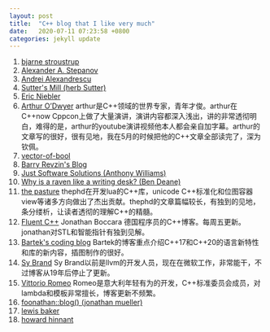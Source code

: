 ```yaml
---
layout: post
title:  "C++ blog that I like very much"
date:   2020-07-11 07:23:58 +0800
categories: jekyll update
---
```

1. [bjarne stroustrup](https://www.stroustrup.com/)   
2. [Alexander A. Stepanov](http://stepanovpapers.com/)   
3. [Andrei Alexandrescu](http://erdani.org/)  
6. [  Sutter's Mill (herb Sutter) ](https://herbsutter.com/)  
2. [  Eric Niebler  ](http://ericniebler.com/)  
1.  [Arthur O’Dwyer](https://quuxplusone.github.io/blog/) arthur是C\++领域的世界专家，青年才俊。arthur在C\++now Cppcon上做了大量演讲，演讲内容都深入浅出，讲的非常透彻明白，难得的是，arthur的youtube演讲视频他本人都会亲自加字幕。arthur的文章写的很好，很有见地，我在5月的时候把他的C\++文章全部读完了，深为钦佩。
7. [  vector-of-bool ](https://vector-of-bool.github.io/)  
1. [  Barry Revzin's Blog  ](https://brevzin.github.io/)  
4. [  Just Software Solutions  (Anthony Williams) ](https://www.justsoftwaresolutions.co.uk/blog/)  
9. [  Why is a raven like a writing desk? (Ben Deane) ](http://www.elbeno.com/blog/)  
2.  [the pasture](https://thephd.github.io/) thephd在开发lua的C\++库，unicode C\++标准化和位图容器view等诸多方向做出了杰出贡献。thephd的文章篇幅较长，有独到的见地，条分缕析，让读者透彻的理解C\++的精髓。
3.  [Fluent C++](http://www.fluentcpp.com/) Jonathan Boccara 德国程序员的C\++博客。每周五更新。jonathan对STL和智能指针有独到见解。
4.  [Bartek's coding blog](https://www.bfilipek.com/) Bartek的博客重点介绍C\++17和C\++20的语言新特性和库的新内容，插图制作的很好。
5.  [Sy Brand](https://blog.tartanllama.xyz/) Sy Brand以前是llvm的开发人员，现在在微软工作，非常能干，不过博客从19年后停止了更新。
6.  [Vittorio Romeo](https://vittorioromeo.info/) Romeo是意大利年轻有为的开发，C++标准委员会成员，对lambda和模板非常擅长，博客更新不频繁。
1. [ foonathan::blog() (jonathan mueller)](https://foonathan.net/)   
1. [lewis baker]( https://lewissbaker.github.io/)   
2. [howard hinnant](https://howardhinnant.github.io/)
